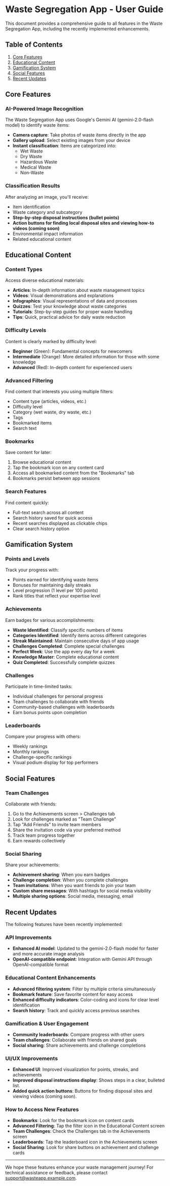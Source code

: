 # Waste Segregation App - User Guide

This document provides a comprehensive guide to all features in the Waste Segregation App, including the recently implemented enhancements.

## Table of Contents

1. [Core Features](#core-features)
2. [Educational Content](#educational-content)
3. [Gamification System](#gamification-system)
4. [Social Features](#social-features)
5. [Recent Updates](#recent-updates)

## Core Features

### AI-Powered Image Recognition

The Waste Segregation App uses Google's Gemini AI (gemini-2.0-flash model) to identify waste items:

- **Camera capture**: Take photos of waste items directly in the app
- **Gallery upload**: Select existing images from your device
- **Instant classification**: Items are categorized into:
  - Wet Waste
  - Dry Waste
  - Hazardous Waste
  - Medical Waste
  - Non-Waste

### Classification Results

After analyzing an image, you'll receive:

- Item identification
- Waste category and subcategory
- **Step-by-step disposal instructions (bullet points)**
- **Action buttons for finding local disposal sites and viewing how-to videos (coming soon)**
- Environmental impact information
- Related educational content

## Educational Content

### Content Types

Access diverse educational materials:

- **Articles**: In-depth information about waste management topics
- **Videos**: Visual demonstrations and explanations
- **Infographics**: Visual representations of data and processes
- **Quizzes**: Test your knowledge about waste categories
- **Tutorials**: Step-by-step guides for proper waste handling
- **Tips**: Quick, practical advice for daily waste reduction

### Difficulty Levels

Content is clearly marked by difficulty level:

- **Beginner** (Green): Fundamental concepts for newcomers
- **Intermediate** (Orange): More detailed information for those with some knowledge
- **Advanced** (Red): In-depth content for experienced users

### Advanced Filtering

Find content that interests you using multiple filters:

- Content type (articles, videos, etc.)
- Difficulty level
- Category (wet waste, dry waste, etc.)
- Tags
- Bookmarked items
- Search text

### Bookmarks

Save content for later:

1. Browse educational content
2. Tap the bookmark icon on any content card
3. Access all bookmarked content from the "Bookmarks" tab
4. Bookmarks persist between app sessions

### Search Features

Find content quickly:

- Full-text search across all content
- Search history saved for quick access
- Recent searches displayed as clickable chips
- Clear search history option

## Gamification System

### Points and Levels

Track your progress with:

- Points earned for identifying waste items
- Bonuses for maintaining daily streaks
- Level progression (1 level per 100 points)
- Rank titles that reflect your expertise level

### Achievements

Earn badges for various accomplishments:

- **Waste Identified**: Classify specific numbers of items
- **Categories Identified**: Identify items across different categories
- **Streak Maintained**: Maintain consecutive days of app usage
- **Challenges Completed**: Complete special challenges
- **Perfect Week**: Use the app every day for a week
- **Knowledge Master**: Complete educational content
- **Quiz Completed**: Successfully complete quizzes

### Challenges

Participate in time-limited tasks:

- Individual challenges for personal progress
- Team challenges to collaborate with friends
- Community-based challenges with leaderboards
- Earn bonus points upon completion

### Leaderboards

Compare your progress with others:

- Weekly rankings
- Monthly rankings
- Challenge-specific rankings
- Visual podium display for top performers

## Social Features

### Team Challenges

Collaborate with friends:

1. Go to the Achievements screen > Challenges tab
2. Look for challenges marked as "Team Challenge"
3. Tap "Add Friends" to invite team members
4. Share the invitation code via your preferred method
5. Track team progress together
6. Earn rewards collectively

### Social Sharing

Share your achievements:

- **Achievement sharing**: When you earn badges
- **Challenge completion**: When you complete challenges
- **Team invitations**: When you want friends to join your team
- **Custom share messages**: With hashtags for social media visibility
- **Multiple sharing options**: Social media, messaging, email

## Recent Updates

The following features have been recently implemented:

### API Improvements

- **Enhanced AI model**: Updated to the gemini-2.0-flash model for faster and more accurate image analysis
- **OpenAI-compatible endpoint**: Integration with Gemini API through OpenAI-compatible format

### Educational Content Enhancements

- **Advanced filtering system**: Filter by multiple criteria simultaneously
- **Bookmark feature**: Save favorite content for easy access
- **Enhanced difficulty indicators**: Color-coding and icons for clear level identification
- **Search history**: Track and quickly access previous searches

### Gamification & User Engagement

- **Community leaderboards**: Compare progress with other users
- **Team challenges**: Collaborate with friends on shared goals
- **Social sharing**: Share achievements and challenge completions

### UI/UX Improvements

- **Enhanced UI**: Improved visualization for points, streaks, and achievements
- **Improved disposal instructions display**: Shows steps in a clear, bulleted list.
- **Added quick action buttons**: Buttons for finding disposal sites and viewing videos (coming soon).

### How to Access New Features

- **Bookmarks**: Look for the bookmark icon on content cards
- **Advanced Filtering**: Tap the filter icon in the Educational Content screen
- **Team Challenges**: Check the Challenges tab in the Achievements screen
- **Leaderboards**: Tap the leaderboard icon in the Achievements screen
- **Social Sharing**: Look for share buttons on achievement and challenge cards

---

We hope these features enhance your waste management journey! For technical assistance or feedback, please contact support@wasteapp.example.com.
